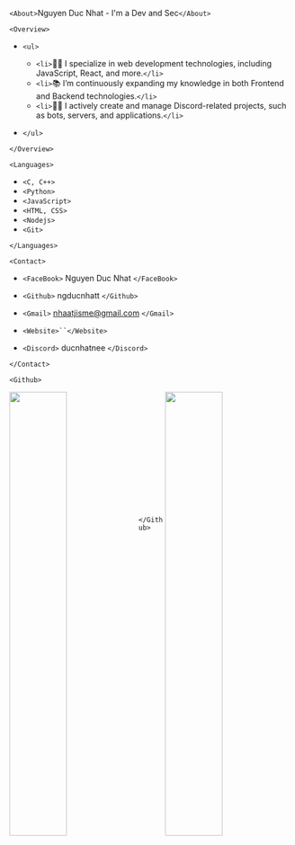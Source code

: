 `<About>`Nguyen Duc Nhat - I'm a Dev and Sec`</About>`

`<Overview>`

- `<ul>`

  - `<li>`👨‍💻 I specialize in web development technologies, including JavaScript, React, and more.`</li>`
  - `<li>`📚 I’m continuously expanding my knowledge in both Frontend and Backend technologies.`</li>`
  - `<li>`💪🏼 I actively create and manage Discord-related projects, such as bots, servers, and applications.`</li>`

- `</ul>`

`</Overview>`

`<Languages>`

- `<C, C++>`
- `<Python>`
- `<JavaScript>`
- `<HTML, CSS>`
- `<Nodejs>`
- `<Git>`

`</Languages>`

`<Contact>`

- `<FaceBook>` Nguyen Duc Nhat `</FaceBook>`

- `<Github>` ngducnhatt `</Github>`

- `<Gmail>` nhaatjisme@gmail.com `</Gmail>`

- ` <Website>``</Website> `

- `<Discord>` ducnhatnee `</Discord>`

`</Contact>`

`<Github>`
<br>
<div>
<img align="left" style="width:45%" src="https://github-readme-stats-sigma-five.vercel.app/api?username=ngducnhatt&show_icons=true&include_all_commits=true&count_private=true&theme=react&line_height=40" />

<img align="right" style="width:45%" src="https://github-readme-stats.vercel.app/api/top-langs/?username=ngducnhatt&theme=react&line_height=40&hide=css"/>
</div>



<br><br><br><br><br><br><br><br><br><br><br><br><br>
`</Github>`
